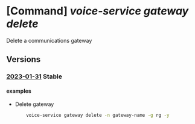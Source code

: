 # [Command] _voice-service gateway delete_

Delete a communications gateway

## Versions

### [2023-01-31](/Resources/mgmt-plane/L3N1YnNjcmlwdGlvbnMve30vcmVzb3VyY2Vncm91cHMve30vcHJvdmlkZXJzL21pY3Jvc29mdC52b2ljZXNlcnZpY2VzL2NvbW11bmljYXRpb25zZ2F0ZXdheXMve30=/2023-01-31.xml) **Stable**

<!-- mgmt-plane /subscriptions/{}/resourcegroups/{}/providers/microsoft.voiceservices/communicationsgateways/{} 2023-01-31 -->

#### examples

- Delete gateway
    ```bash
        voice-service gateway delete -n gateway-name -g rg -y
    ```

